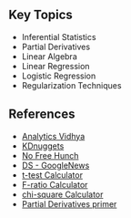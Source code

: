 ## Key Topics
- Inferential Statistics
- Partial Derivatives
- Linear Algebra
- Linear Regression
- Logistic Regression
- Regularization Techniques

## References
- [Analytics Vidhya](https://www.analyticsvidhya.com/)
- [KDnuggets](https://www.kdnuggets.com/websites/blogs.html)
- [No Free Hunch](https://medium.com/kaggle-blog)
- [DS - GoogleNews](https://news.google.com/search?q=data+science&hl=en-US&gl=US&ceid=US:en)
- [t-test Calculator](https://www.danielsoper.com/statcalc/calculator.aspx?id=98)
- [F-ratio Calculator](https://stattrek.com/online-calculator/f-distribution.aspx)
- [chi-square Calculator](https://stattrek.com/online-calculator/chi-square.aspx)
- [Partial Derivatives primer](https://www.khanacademy.org/math/multivariable-calculus/multivariable-derivatives/partial-derivative-and-gradient-articles/a/introduction-to-partial-derivatives)
